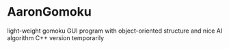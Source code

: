 # AaronGomoku
light-weight gomoku GUI program with object-oriented structure and nice AI algorithm
C++ version temporarily
